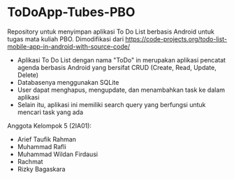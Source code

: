 # ToDoApp-Tubes-PBO
Repository untuk menyimpan aplikasi To Do List berbasis Android untuk 
tugas mata kuliah PBO. Dimodifikasi dari https://code-projects.org/todo-list-mobile-app-in-android-with-source-code/

- Aplikasi To Do List dengan nama "ToDo" in merupakan aplikasi pencatat agenda berbasis Android yang bersifat CRUD (Create, Read, Update, Delete)
- Databasenya menggunakan SQLite
- User dapat menghapus, mengupdate, dan menambahkan task ke dalam aplikasi
- Selain itu, aplikasi ini memiliki search query yang berfungsi untuk mencari task yang ada 

Anggota Kelompok 5 (2IA01):

  - Arief Taufik Rahman
  - Muhammad Rafli
  - Muhammad Wildan Firdausi
  - Rachmat
  - Rizky Bagaskara
